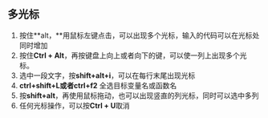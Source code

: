 ## 多光标

1. 按住**alt，**用鼠标左键点击，可以出现多个光标，输入的代码可以在光标处同时增加
2. 按住**Ctrl + Alt**，再按键盘上向上或者向下的键，可以使一列上出现多个光标。
3. 选中一段文字，按**shift+alt+i**，可以在每行末尾出现光标
4. **ctrl+shift+L或者ctrl+f2** 全选目标变量名或函数名
5. 按**shift+alt**，再使用鼠标拖动，也可以出现竖直的列光标，同时可以选中多列
6. 任何光标操作，可以按**Ctrl + U**取消